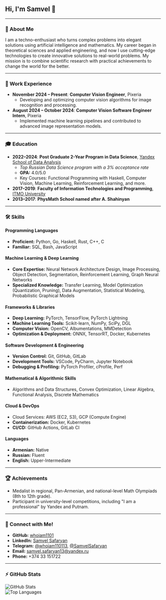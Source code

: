 ## Hi, I'm Samvel 👋

---

### 🌟 About Me

I am a techno-enthusiast who turns complex problems into elegant solutions using artificial intelligence and mathematics. My career began in theoretical sciences and applied engineering, and now I use cutting-edge technologies to create innovative solutions to real-world problems. My mission is to combine scientific research with practical achievements to change the world for the better.

---

### 💼 Work Experience

- **November 2024 – Present**: **Computer Vision Engineer**, Pixeria  
  - Developing and optimizing computer vision algorithms for image recognition and processing.
- **August 2024 – October 2024**: **Computer Vision Software Engineer Intern**, Pixeria  
  - Implemented machine learning pipelines and contributed to advanced image representation models.

---

### 🎓 Education

- **2022–2024**: **Post Graduate 2-Year Program in Data Science**, [Yandex School of Data Analysis](https://dataschool.yandex.com/)  
  - *Top Russian Data Science program with a 3% acceptance rate*  
  - **GPA:** 4.0/5.0  
  - Key Courses: Functional Programming with Haskell, Computer Vision, Machine Learning, Reinforcement Learning, and more.
- **2017–2019**: **Faculty of Information Technologies and Programming**, [ITMO University](https://en.itmo.ru/)
- **2013–2017**: **PhysMath School named after A. Shahinyan**

---

### 🛠️ Skills

#### **Programming Languages**
- **Proficient:** Python, Go, Haskell, Rust, C++, C  
- **Familiar:** SQL, Bash, JavaScript  

#### **Machine Learning & Deep Learning**
- **Core Expertise:** Neural Network Architecture Design, Image Processing, Object Detection, Segmentation, Reinforcement Learning, Graph Neural Networks  
- **Specialized Knowledge:** Transfer Learning, Model Optimization (Quantization, Pruning), Data Augmentation, Statistical Modeling, Probabilistic Graphical Models  

#### **Frameworks & Libraries**
- **Deep Learning:** PyTorch, TensorFlow, PyTorch Lightning  
- **Machine Learning Tools:** Scikit-learn, NumPy, SciPy, DGL  
- **Computer Vision:** OpenCV, Albumentations, MMDetection  
- **Optimization & Deployment:** ONNX, TensorRT, Docker, Kubernetes  

#### **Software Development & Engineering**
- **Version Control:** Git, GitHub, GitLab  
- **Development Tools:** VSCode, PyCharm, Jupyter Notebook  
- **Debugging & Profiling:** PyTorch Profiler, cProfile, Perf  

#### **Mathematical & Algorithmic Skills**
- Algorithms and Data Structures, Convex Optimization, Linear Algebra, Functional Analysis, Discrete Mathematics  

#### **Cloud & DevOps**
- Cloud Services: AWS (EC2, S3), GCP (Compute Engine)  
- **Containerization:** Docker, Kubernetes  
- **CI/CD:** GitHub Actions, GitLab CI  

#### **Languages**
- **Armenian:** Native  
- **Russian:** Fluent  
- **English:** Upper-Intermediate  

---

### 🏆 Achievements

- Medalist in regional, Pan-Armenian, and national-level Math Olympiads (8th to 12th grade).  
- Participant in university-level competitions, including "I am a professional" by Yandex and Putnam.

---

### 📧 Connect with Me!

- **GitHub:** [whoiam1101](https://github.com/whoiam1101)  
- **LinkedIn:** [Samvel Safaryan](https://www.linkedin.com/in/samvel-safaryan-15400231a/)  
- **Telegram:** [@whoiam110113](https://t.me/whoiam110113), [@SamvelSafaryan](https://t.me/SamvelSafaryan)  
- **Email:** [samvel.safaryan13@yandex.ru](mailto:samvel.safaryan13@yandex.ru)  
- **Phone:** +374 33 151722  

---

### ⚡ GitHub Stats

![GitHub Stats](https://github-readme-stats.vercel.app/api?username=whoiam1101&show_icons=true&count_private=true&line_height=24&hide=issues&custom_title=Contribution%20Stats)  
![Top Languages](https://github-readme-stats.vercel.app/api/top-langs/?username=whoiam1101&layout=compact&count_private=true&hide=Jupyter%20Notebook)
